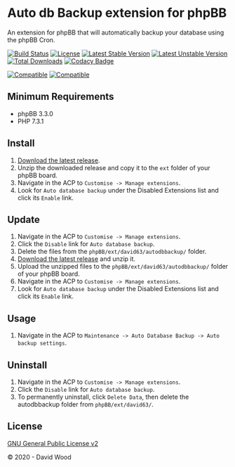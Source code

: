 # Auto db Backup extension for phpBB

An extension for phpBB that will automatically backup your database using the phpBB Cron.

[![Build Status](https://travis-ci.com/david63/autodbbackup.svg?branch=master)](https://travis-ci.com/david63/autodbbackup)
[![License](https://poser.pugx.org/david63/autodbbackup/license)](https://packagist.org/packages/david63/autodbbackup)
[![Latest Stable Version](https://poser.pugx.org/david63/autodbbackup/v/stable)](https://packagist.org/packages/david63/autodbbackup)
[![Latest Unstable Version](https://poser.pugx.org/david63/autodbbackup/v/unstable)](https://packagist.org/packages/david63/autodbbackup)
[![Total Downloads](https://poser.pugx.org/david63/autodbbackup/downloads)](https://packagist.org/packages/david63/autodbbackup)
[![Codacy Badge](https://api.codacy.com/project/badge/Grade/ca60af3fa41346e4bfa0cea42a016254)](https://www.codacy.com/manual/david63/autodbbackup?utm_source=github.com&amp;utm_medium=referral&amp;utm_content=david63/autodbbackup&amp;utm_campaign=Badge_Grade)

 [![Compatible](https://img.shields.io/badge/compatible-phpBB:3.2.x-blue.svg)](https://shields.io/)
 [![Compatible](https://img.shields.io/badge/compatible-phpBB:3.3.x-blue.svg)](https://shields.io/)

## Minimum Requirements
  * phpBB 3.3.0
  * PHP 7.3.1

## Install
 1. [Download the latest release](https://github.com/david63/autodbbackup/archive/3.3.zip).
 2. Unzip the downloaded release and copy it to the `ext` folder of your phpBB board.
 3. Navigate in the ACP to `Customise -> Manage extensions`.
 4. Look for `Auto database backup` under the Disabled Extensions list and click its `Enable` link.

## Update
 1. Navigate in the ACP to `Customise -> Manage extensions`.
 2. Click the `Disable` link for `Auto database backup`.
 3. Delete the files from the `phpBB/ext/david63/autodbbackup/` folder.
 4. [Download the latest release](https://github.com/david63/autodbbackup/archive/3.3.zip) and unzip it.
 5. Upload the unzipped files to the `phpBB/ext/david63/autodbbackup/` folder of your phpBB board.
 6. Navigate in the ACP to `Customise -> Manage extensions`.
 7. Look for `Auto database backup` under the Disabled Extensions list and click its `Enable` link.

## Usage
 1. Navigate in the ACP to `Maintenance -> Auto Database Backup -> Auto backup settings`.

## Uninstall
 1. Navigate in the ACP to `Customise -> Manage extensions`.
 2. Click the `Disable` link for `Auto database backup`.
 3. To permanently uninstall, click `Delete Data`, then delete the autodbbackup folder from `phpBB/ext/david63/`.

## License
[GNU General Public License v2](http://opensource.org/licenses/GPL-2.0)

© 2020 - David Wood
